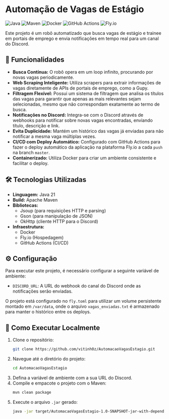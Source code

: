 # Automação de Vagas de Estágio

![Java](https://img.shields.io/badge/Java-21-blue)
![Maven](https://img.shields.io/badge/Maven-3.9-red)
![Docker](https://img.shields.io/badge/Docker-blue)
![GitHub Actions](https://img.shields.io/badge/GitHub_Actions-CI/CD-green)
![Fly.io](https://img.shields.io/badge/Deploy-Fly.io-purple)

Este projeto é um robô automatizado que busca vagas de estágio e trainee em portais de emprego e envia notificações em tempo real para um canal do Discord.

## 🚀 Funcionalidades

- **Busca Contínua:** O robô opera em um loop infinito, procurando por novas vagas periodicamente.
- **Web Scraping Inteligente:** Utiliza scrapers para extrair informações de vagas diretamente de APIs de portais de emprego, como a Gupy.
- **Filtragem Flexível:** Possui um sistema de filtragem que analisa os títulos das vagas para garantir que apenas as mais relevantes sejam selecionadas, mesmo que não correspondam exatamente ao termo de busca.
- **Notificações no Discord:** Integra-se com o Discord através de webhooks para notificar sobre novas vagas encontradas, enviando título, descrição e link.
- **Evita Duplicidade:** Mantém um histórico das vagas já enviadas para não notificar a mesma vaga múltiplas vezes.
- **CI/CD com Deploy Automático:** Configurado com GitHub Actions para fazer o deploy automático da aplicação na plataforma Fly.io a cada `push` na branch `master`.
- **Containerizado:** Utiliza Docker para criar um ambiente consistente e facilitar o deploy.

## 🛠️ Tecnologias Utilizadas

- **Linguagem:** Java 21
- **Build:** Apache Maven
- **Bibliotecas:**
  - Jsoup (para requisições HTTP e parsing)
  - Gson (para manipulação de JSON)
  - OkHttp (cliente HTTP para o Discord)
- **Infraestrutura:**
  - Docker
  - Fly.io (Hospedagem)
  - GitHub Actions (CI/CD)

## ⚙️ Configuração

Para executar este projeto, é necessário configurar a seguinte variável de ambiente:

- `DISCORD_URL`: A URL do webhook do canal do Discord onde as notificações serão enviadas.

O projeto está configurado no `fly.toml` para utilizar um volume persistente montado em `/var/data`, onde o arquivo `vagas_enviadas.txt` é armazenado para manter o histórico entre os deploys.

## 🔧 Como Executar Localmente

1.  Clone o repositório:
    ```bash
    git clone https://github.com/vitinh0z/AutomacaoVagasEstagio.git
    ```
2.  Navegue até o diretório do projeto:
    ```bash
    cd AutomacaoVagasEstagio
    ```
3.  Defina a variável de ambiente com a sua URL do Discord.
4.  Compile e empacote o projeto com o Maven:
    ```bash
    mvn clean package
    ```
5.  Execute o arquivo `.jar` gerado:
    ```bash
    java -jar target/AutomacaoVagasEstagio-1.0-SNAPSHOT-jar-with-dependencies.jar
    ```
